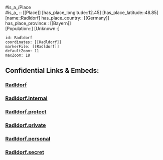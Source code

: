 ﻿---
location: [48.85,12.45] 
mapzoom: [7,12] 
mapmarker: city 
type: City
tags:
- geo/City


SpocWebEntityId: 33605
isDeleted: false
confidential: public

---
#is_a_/Place  
#is_a_ :: [[Place]] 
[has_place_longitude::12.45] 
[has_place_latitude::48.85] 
[name::Radldorf] 
has_place_country:: [[Germany]]  
has_place_province:: [[Bayern]]  
[Population::] 
[Unknown::] 


```leaflet
id: Radldorf
coordinates: [[Radldorf]] 
markerFile: [[Radldorf]] 
defaultZoom: 11 
maxZoom: 18
```


## Confidential Links & Embeds: 

### [Radldorf](/_public/Earth/Continent/Europe/Europe~Central/Germany/Germany~West/Bayern/counties~Bayern/Straubing-Bogen/cities~Straubing-Bogen/Rain/City/Radldorf.md) 

### [Radldorf.internal](/_internal/Earth/Continent/Europe/Europe~Central/Germany/Germany~West/Bayern/counties~Bayern/Straubing-Bogen/cities~Straubing-Bogen/Rain/City/Radldorf.internal.md) 

### [Radldorf.protect](/_protect/Earth/Continent/Europe/Europe~Central/Germany/Germany~West/Bayern/counties~Bayern/Straubing-Bogen/cities~Straubing-Bogen/Rain/City/Radldorf.protect.md) 

### [Radldorf.private](/_private/Earth/Continent/Europe/Europe~Central/Germany/Germany~West/Bayern/counties~Bayern/Straubing-Bogen/cities~Straubing-Bogen/Rain/City/Radldorf.private.md) 

### [Radldorf.personal](/_personal/Earth/Continent/Europe/Europe~Central/Germany/Germany~West/Bayern/counties~Bayern/Straubing-Bogen/cities~Straubing-Bogen/Rain/City/Radldorf.personal.md) 

### [Radldorf.secret](/_secret/Earth/Continent/Europe/Europe~Central/Germany/Germany~West/Bayern/counties~Bayern/Straubing-Bogen/cities~Straubing-Bogen/Rain/City/Radldorf.secret.md) 
